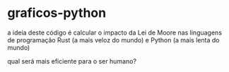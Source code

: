 # graficos-python

a ideia deste código é calcular o impacto da Lei de Moore nas linguagens de programação Rust (a mais veloz do mundo) e Python (a mais lenta do mundo)

qual será mais eficiente para o ser humano?

